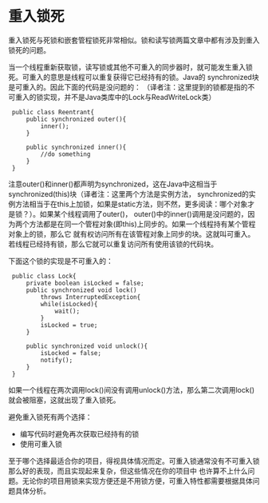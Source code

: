 # 重入锁死
重入锁死与死锁和嵌套管程锁死非常相似。锁和读写锁两篇文章中都有涉及到重入锁死的问题。

当一个线程重新获取锁，读写锁或其他不可重入的同步器时，就可能发生重入锁死。可重入的意思是线程可以重复获得它已经持有的锁。Java的
synchronized块是可重入的。因此下面的代码是没问题的：
（译者注：这里提到的锁都是指的不可重入的锁实现，并不是Java类库中的Lock与ReadWriteLock类）

     public class Reentrant{
         public synchronized outer(){
             inner();
         }
     
         public synchronized inner(){
             //do something
         }
     }

注意outer()和inner()都声明为synchronized，这在Java中这相当于synchronized(this)块（译者注：这里两个方法是实例方法，
synchronized的实例方法相当于在this上加锁，如果是static方法，则不然，更多阅读：哪个对象才是锁？）。如果某个线程调用了outer()，
outer()中的inner()调用是没问题的，因为两个方法都是在同一个管程对象(即this)上同步的。如果一个线程持有某个管程对象上的锁，那么它
就有权访问所有在该管程对象上同步的块。这就叫可重入。若线程已经持有锁，那么它就可以重复访问所有使用该锁的代码块。

下面这个锁的实现是不可重入的：

     public class Lock{
         private boolean isLocked = false;
         public synchronized void lock()
             throws InterruptedException{
             while(isLocked){
                 wait();
             }
             isLocked = true;
         }
      
         public synchronized void unlock(){
             isLocked = false;
             notify();
         }
     }
 
如果一个线程在两次调用lock()间没有调用unlock()方法，那么第二次调用lock()就会被阻塞，这就出现了重入锁死。

避免重入锁死有两个选择：
 - 编写代码时避免再次获取已经持有的锁
 - 使用可重入锁
 
至于哪个选择最适合你的项目，得视具体情况而定。可重入锁通常没有不可重入锁那么好的表现，而且实现起来复杂，但这些情况在你的项目中
也许算不上什么问题。无论你的项目用锁来实现方便还是不用锁方便，可重入特性都需要根据具体问题具体分析。














